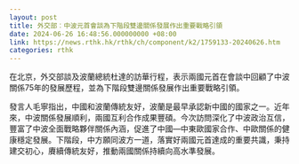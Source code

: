 ```yaml
---
layout: post
title: 外交部︰中波元首會談為下階段雙邊關係發展作出重要戰略引領
date: 2024-06-26 16:48:56.000000000 +08:00
link: https://news.rthk.hk/rthk/ch/component/k2/1759133-20240626.htm
categories: rthk
---
```


在北京，外交部談及波蘭總統杜達的訪華行程，表示兩國元首在會談中回顧了中波關係75年的發展歷程，並為下階段雙邊關係發展作出重要戰略引領。

發言人毛寧指出，中國和波蘭傳統友好，波蘭是最早承認新中國的國家之一。近年來，中波關係發展順利，兩國互利合作成果豐碩。今次訪問深化了中波政治互信，豐富了中波全面戰略夥伴關係內涵，促進了中國—中東歐國家合作、中歐關係的健康穩定發展。下階段，中方願同波方一道，落實好兩國元首達成的重要共識，秉持建交初心，賡續傳統友好，推動兩國關係持續向高水準發展。
